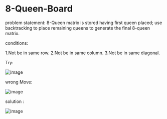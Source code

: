 # 8-Queen-Board
problem statement:
8-Queen matrix is stored having first queen placed; use backtracking to 
 place remaining queens to generate the final 8-queen matrix. 
 
 conditions:
 
  1.Not be in same row.
  2.Not be in same column.
  3.Not be in same diagonal.
 

Try:


![image](https://github.com/user-attachments/assets/36d754b0-cf59-4920-8ff6-d123d57337b5)


wrong Move:


![image](https://github.com/user-attachments/assets/fc9d6992-4635-40cb-a21e-9b68f30cb949)


solution :

![image](https://github.com/user-attachments/assets/7cdc4e75-9ef4-4ea6-9560-d7bf8791b587)

